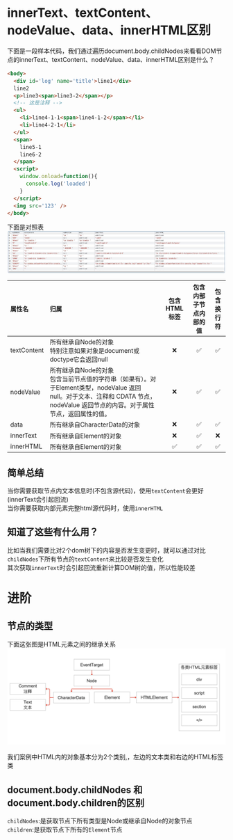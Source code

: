
# innerText、textContent、nodeValue、data、innerHTML区别

下面是一段样本代码，我们通过遍历document.body.childNodes来看看DOM节点的innerText、textContent、nodeValue、data、innerHTML区别是什么？

```html
<body>
  <div id='log' name='title'>line1</div>
  line2
  <p>line3<span>line3-2</span></p>
  <!-- 这是注释 -->
  <ul>
    <li>line4-1-1<span>line4-1-2</span></li>
    <li>line4-2-1</li>
  </ul>
  <span>
    line5-1
    line6-2
  </span>
  <script>
    window.onload=function(){
      console.log('loaded')
    }
  </script>
  <img src='123' />
</body>
```

下面是对照表  
![](../assets/jsdoc/dom/charcode.jpg)



属性名|归属|包含HTML标签|包含内部子节点内部的值|包含换行符
:--|:--|:--:|:--:|:--:
textContent|所有继承自Node的对象<br/>特别注意如果对象是document或doctype它会返回null|❌|✅|✅
nodeValue|所有继承自Node的对象<br/>包含当前节点值的字符串（如果有）。对于Element类型，nodeValue 返回 null。对于文本、注释和 CDATA 节点，nodeValue 返回节点的内容。对于属性节点，返回属性的值。|❌|✅|✅
data|所有继承自CharacterData的对象|❌|✅|✅
innerText|所有继承自Element的对象|❌|✅|❌
innerHTML|所有继承自Element的对象|✅|✅|✅

## 简单总结
当你需要获取节点内文本信息时(不包含源代码)，使用`textContent`会更好(innerText会引起回流)  
当你需要获取内部元素完整html源代码时，使用`innerHTML`  

## 知道了这些有什么用？
比如当我们需要比对2个dom树下的内容是否发生变更时，就可以通过对比`childNodes`下所有节点的`textContent`来比较是否发生变化  
其次获取`innerText`时会引起回流重新计算DOM树的值，所以性能较差

# 进阶  

## 节点的类型

下面这张图是HTML元素之间的继承关系
![](../assets/jsdoc/dom/htmldom.jpg)

我们案例中HTML内的对象基本分为2个类别,，左边的文本类和右边的HTML标签类  

## document.body.childNodes 和 document.body.children的区别

`childNodes`:是获取节点下所有类型是Node或继承自Node的对象节点  
`children`:是获取节点下所有的`Element`节点  



